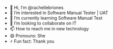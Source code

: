 - 👋 Hi, I’m @rachellebriones
- 👀 I’m interested in Software Manual Tester | UAT
- 🌱 I’m currently learning Software Manual Test
- 💞️ I’m looking to collaborate on IT
- 📫 How to reach me in new technology
- 😄 Pronouns: She 
- ⚡ Fun fact: Thank you

<!---
plukrachellebriones/plukrachellebriones is a ✨ special ✨ repository because its `README.md` (this file) appears on your GitHub profile.
You can click the Preview link to take a look at your changes.
--->
